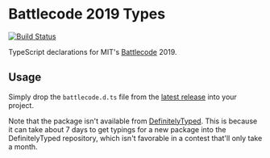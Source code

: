 # Battlecode 2019 Types

[![Build Status](https://travis-ci.com/jmerle/battlecode-2019-types.svg?branch=master)](https://travis-ci.com/jmerle/battlecode-2019-types)

TypeScript declarations for MIT's [Battlecode](https://battlecode.org/) 2019.

## Usage

Simply drop the `battlecode.d.ts` file from the [latest release](https://github.com/jmerle/battlecode-2019-types/releases) into your project.

Note that the package isn't available from [DefinitelyTyped](https://github.com/DefinitelyTyped/DefinitelyTyped). This is because it can take about 7 days to get typings for a new package into the DefinitelyTyped repository, which isn't favorable in a contest that'll only take a month.
